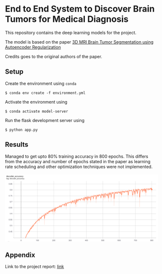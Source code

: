 # End to End System to Discover Brain Tumors for Medical Diagnosis
This repository contains the deep learning models for the project. 

The model is based on the paper [3D MRI Brain Tumor Segmentation using Autoencoder Regularization](https://arxiv.org/abs/1810.11654)

Credits goes to the original authors of the paper.

## Setup
Create the environment using `conda`
```
$ conda env create -f environment.yml
```

Activate the environment using
```
$ conda activate model-server
```

Run the flask development server using
```
$ python app.py
```

## Results
Managed to get upto 80% training accuracy in 800 epochs. This differs from the accuracy and number of epochs stated in the paper as learning rate scheduling and other optimization techniques were not implemented.
<br/><br/>
![](images/decoder_acc_graph.png)


## Appendix
Link to the project report: [link](https://gitlab.com/firekind/university/-/blob/sem-6/Project/project%20report.pdf)
